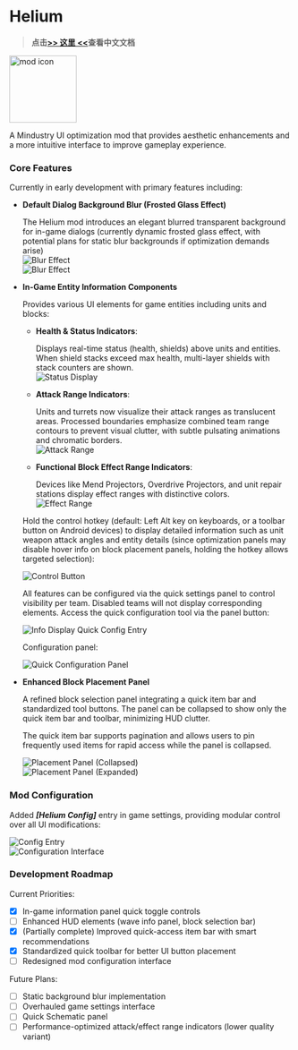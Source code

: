 # Helium

> **点击[>> 这里 <<](README_zh_CN.md)查看中文文档**

<!--suppress ALL -->
<img alt="mod icon" height="120" src="icon.png" width="120"/>

A Mindustry UI optimization mod that provides aesthetic enhancements and a more intuitive interface to improve gameplay experience.

### Core Features

Currently in early development with primary features including:

- **Default Dialog Background Blur (Frosted Glass Effect)**

  The Helium mod introduces an elegant blurred transparent background for in-game dialogs (currently dynamic frosted glass effect, with potential plans for static blur backgrounds if optimization demands arise)  
  ![Blur Effect](preview_imgs/en/blur-1.png)  
  ![Blur Effect](preview_imgs/en/blur-2.png)

- **In-Game Entity Information Components**

  Provides various UI elements for game entities including units and blocks:

  - **Health & Status Indicators**:

    Displays real-time status (health, shields) above units and entities. When shield stacks exceed max health, multi-layer shields with stack counters are shown.  
    ![Status Display](preview_imgs/en/statusDisplay.png)
  - **Attack Range Indicators**:

    Units and turrets now visualize their attack ranges as translucent areas. Processed boundaries emphasize combined team range contours to prevent visual clutter, with subtle pulsating animations and chromatic borders.  
    ![Attack Range](preview_imgs/en/attackRange.png)
  - **Functional Block Effect Range Indicators**:

    Devices like Mend Projectors, Overdrive Projectors, and unit repair stations display effect ranges with distinctive colors.  
    ![Effect Range](preview_imgs/en/effectRange.png)

  Hold the control hotkey (default: Left Alt key on keyboards, or a toolbar button on Android devices) to display detailed information such as unit weapon attack angles and entity details (since optimization panels may disable hover info on block placement panels, holding the hotkey allows targeted selection):

  ![Control Button](preview_imgs/en/control-button.png)

  All features can be configured via the quick settings panel to control visibility per team. Disabled teams will not display corresponding elements. Access the quick configuration tool via the panel button:

  ![Info Display Quick Config Entry](preview_imgs/en/quick-config-entry.png)

  Configuration panel:

  ![Quick Configuration Panel](preview_imgs/en/quick-config.png)

- **Enhanced Block Placement Panel**

  A refined block selection panel integrating a quick item bar and standardized tool buttons. The panel can be collapsed to show only the quick item bar and toolbar, minimizing HUD clutter.

  The quick item bar supports pagination and allows users to pin frequently used items for rapid access while the panel is collapsed.

  ![Placement Panel (Collapsed)](preview_imgs/en/placement-fold.png)  
  ![Placement Panel (Expanded)](preview_imgs/en/placement-unfold.png)

### Mod Configuration

Added **_\[Helium Config]_** entry in game settings, providing modular control over all UI modifications:

![Config Entry](preview_imgs/en/configEntry.png)  
![Configuration Interface](preview_imgs/en/configurePane.png)

### Development Roadmap

Current Priorities:
- [x] In-game information panel quick toggle controls
- [ ] Enhanced HUD elements (wave info panel, block selection bar)
- [x] (Partially complete) Improved quick-access item bar with smart recommendations
- [x] Standardized quick toolbar for better UI button placement
- [ ] Redesigned mod configuration interface

Future Plans:
- [ ] Static background blur implementation
- [ ] Overhauled game settings interface
- [ ] Quick Schematic panel
- [ ] Performance-optimized attack/effect range indicators (lower quality variant)